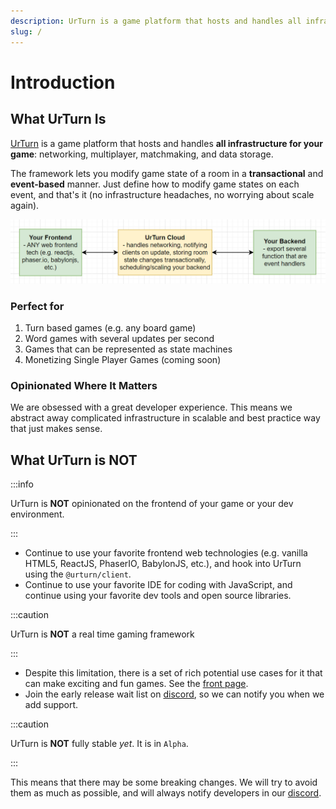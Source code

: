 ```yaml
---
description: UrTurn is a game platform that hosts and handles all infrastructure for your game
slug: /
---
```


# Introduction

## What UrTurn Is

[UrTurn](https://www.urturn.app/) is a game platform that hosts and handles **all infrastructure for your game**: networking, multiplayer, matchmaking, and data storage.

The framework lets you modify game state of a room in a **transactional** and **event-based** manner. Just define how to modify game states on each event, and that's it (no infrastructure headaches, no worrying about scale again).

![simple diagram of UrTurn and your code](./simple_diagram.png)

### Perfect for

1. Turn based games (e.g. any board game)
2. Word games with several updates per second
3. Games that can be represented as state machines
4. Monetizing Single Player Games (coming soon)

### Opinionated Where It Matters

We are obsessed with a great developer experience. This means we abstract away complicated infrastructure in scalable and best practice way that just makes sense.

## What UrTurn is NOT

:::info

UrTurn is **NOT** opinionated on the frontend of your game or your dev environment.

:::

- Continue to use your favorite frontend web technologies (e.g. vanilla HTML5, ReactJS, PhaserIO, BabylonJS, etc.), and hook into UrTurn using the `@urturn/client`.
- Continue to use your favorite IDE for coding with JavaScript, and continue using your favorite dev tools and open source libraries.

:::caution

UrTurn is **NOT** a real time gaming framework

:::

- Despite this limitation, there is a set of rich potential use cases for it that can make exciting and fun games. See the [front page](https://www.urturn.app).
- Join the early release wait list on [discord](https://discord.gg/myWacjdb5S), so we can notify you when we add support.

:::caution

UrTurn is **NOT** fully stable *yet*. It is in `Alpha`.

:::

This means that there may be some breaking changes. We will try to avoid them as much as possible, and will always notify developers in our [discord](https://discord.gg/myWacjdb5S).
